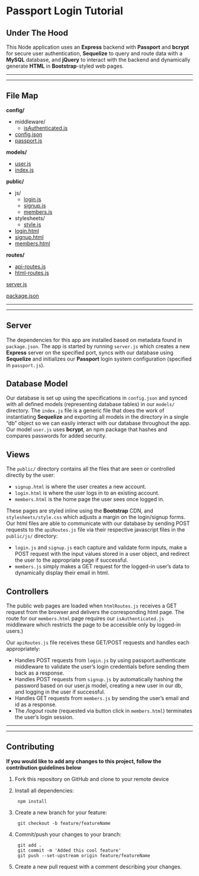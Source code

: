 # Passport Login Tutorial

## Under The Hood
This Node application uses an **Express** backend with **Passport** and **bcrypt** for secure user authentication, **Sequelize** to query and route data with a **MySQL** database, and **jQuery** to interact with the backend and dynamically generate **HTML** in **Bootstrap**-styled web pages.

---
---

## File Map

**config/**
* middleware/
    * [isAuthenticated.js](#Controllers)
* [config.json](#Database-Model)
* [passport.js](#Server)

**models/**
* [user.js](#Database-Model)
* [index.js](#Database-Model)

**public/**
* js/
    * [login.js](#Views)
    * [signup.js](#Views)
    * [members.js](#Views)
* stylesheets/
    * [style.js](#Views)
* [login.html](#Views)
* [signup.html](#Views)
* [members.html](#Views)

**routes/**
* [api-routes.js](#Controllers)
* [html-routes.js](#Controllers)
  
[server.js](#Server)

[package.json](#Server)

---
---

## Server
The dependencies for this app are installed based on metadata found in `package.json`.
The app is started by running `server.js` which creates a new **Express** server on the specified port, syncs with our database using **Sequelize** and initializes our **Passport** login system configuration (specified in `passport.js`).

## Database Model
Our database is set up using the specifications in `config.json` and synced with all defined models (representing database tables) in our `models/ `directory. 
The `index.js` file is a generic file that does the work of instantiating **Sequelize** and exporting all models in the directory in a single “db” object so we can easily interact with our database throughout the app. 
Our model `user.js` uses **bcrypt**, an npm package that hashes and compares passwords for added security.

## Views
The `public/` directory contains all the files that are seen or controlled directly by the user:

* `signup.html` is where the user creates a new account.
* `login.html` is where the user logs in to an existing account.
* `members.html` is the home page the user sees once logged in.

These pages are styled inline using the **Bootstrap** CDN, and `stylesheets/style.css` which adjusts a margin on the login/signup forms.
Our html files are able to communicate with our database by sending POST requests to the `apiRoutes.js` file via their respective javascript files in the `public/js/` directory:

* `login.js` and `signup.js` each capture and validate form inputs, make a POST request with the input values stored in a user object, and redirect the user to the appropriate page if successful.
* `members.js` simply makes a GET request for the logged-in user’s data to dynamically display their email in html.

## Controllers
The public web pages are loaded when `htmlRoutes.js` receives a GET request from the browser and delivers the corresponding html page. 
The route for our `members.html` page requires our `isAuthenticated.js` middleware which restricts the page to be accessible only by logged-in users.) 

Our `apiRoutes.js` file receives these GET/POST requests and handles each appropriately:

* Handles POST requests from `login.js` by using passport.authenticate middleware to validate the user’s login credentials before sending them back as a response.
* Handles POST requests from `signup.js` by automatically hashing the password based on our user.js model, creating a new user in our db, and logging in the user if successful.
* Handles GET requests from `members.js` by sending the user’s email and id as a response.
* The _/logout_ route (requested via button click in `members.html`) terminates the user’s login session.

---
---

## Contributing

**If you would like to add any changes to this project, follow the contribution guidelines below**

1. Fork this repository on GitHub and clone to your remote device

2. Install all dependencies:

        npm install

3. Create a new branch for your feature:

        git checkout -b feature/featureName

4. Commit/push your changes to your branch:

        git add .
        git commit -m 'Added this cool feature'
        git push --set-upstream origin feature/featureName

5. Create a new pull request with a comment describing your changes.
